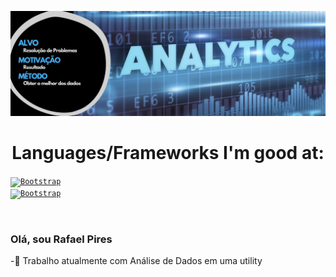 <a href="https://github.com/Rafa-Pires">![Rafa-Pires](./Rafa.jpg)</a>

##
<h1 align="center"> Languages/Frameworks I'm good at: </h1>
<p align="center">

<code><a href="https://img.shields.io/badge/Python-3776AB?style=for-the-badge&logo=python&logoColor=white"><img alt="Bootstrap" title="Bootstrap" src="https://img.shields.io/badge/Python-3776AB?style=for-the-badge&logo=python&logoColor=white" height="42"></a></code>  
<code><a href="https://www.r-project.org/"><img alt="Bootstrap" title="Bootstrap" src="https://img.shields.io/badge/R-276DC3?style=for-the-badge&logo=r&logoColor=white" height="42"></a></code>


  	
  
  
  </p>
<br>


### Olá, sou Rafael Pires

-🔌 Trabalho atualmente com Análise de Dados em uma utility


